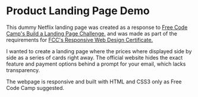# Product Landing Page Demo

This dummy Netflix landing page was created as a response to <a target="_blank" href="https://www.freecodecamp.org/learn/responsive-web-design/responsive-web-design-projects/build-a-product-landing-page">Free Code Camp's Build a Landing Page Challenge.</a> and was made as part of the requirements for <a target="_blank" href="https://www.freecodecamp.org/certification/veritygriscti/responsive-web-design">FCC's Responsive Web Design Certificate.</a>

I wanted to create a landing page where the prices where displayed side by side as a series of cards right away. The official website hides the exact feature and payment options behind a prompt for your email, which lacks transparency. 

The webpage is responsive and built with HTML and CSS3 only as Free Code Camp suggested.

